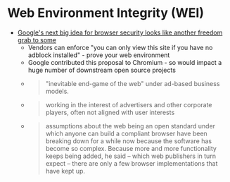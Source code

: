 Web Environment Integrity (WEI)
===

* [Google's next big idea for browser security looks like another freedom grab to some](https://www.theregister.com/2023/07/25/google_web_environment_integrity/)
    * Vendors can enforce "you can only view this site if you have no adblock installed" - prove your web environment
    * Google contributed this proposal to Chromium - so would impact a huge number of downstream open source projects
    * > "inevitable end-game of the web" under ad-based business models.
    * > working in the interest of advertisers and other corporate players, often not aligned with user interests
    * > assumptions about the web being an open standard under which anyone can build a compliant browser have been breaking down for a while now because the software has become so complex. Because more and more functionality keeps being added, he said – which web publishers in turn expect – there are only a few browser implementations that have kept up.
